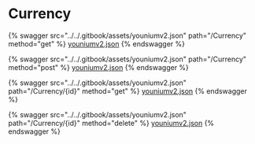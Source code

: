 # Currency

{% swagger src="../../.gitbook/assets/youniumv2.json" path="/Currency" method="get" %}
[youniumv2.json](../../.gitbook/assets/youniumv2.json)
{% endswagger %}

{% swagger src="../../.gitbook/assets/youniumv2.json" path="/Currency" method="post" %}
[youniumv2.json](../../.gitbook/assets/youniumv2.json)
{% endswagger %}

{% swagger src="../../.gitbook/assets/youniumv2.json" path="/Currency/{id}" method="get" %}
[youniumv2.json](../../.gitbook/assets/youniumv2.json)
{% endswagger %}

{% swagger src="../../.gitbook/assets/youniumv2.json" path="/Currency/{id}" method="delete" %}
[youniumv2.json](../../.gitbook/assets/youniumv2.json)
{% endswagger %}
